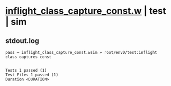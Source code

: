 # [inflight_class_capture_const.w](../../../../../examples/tests/valid/inflight_class_capture_const.w) | test | sim

## stdout.log
```log
pass ─ inflight_class_capture_const.wsim » root/env0/test:inflight class captures const
 
 
Tests 1 passed (1)
Test Files 1 passed (1)
Duration <DURATION>
```

